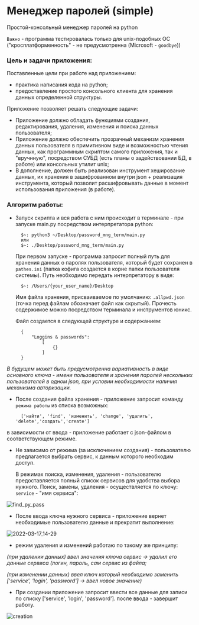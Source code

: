 # Менеджер паролей (simple)
Простой-консольный менеджер паролей на python

`Важно` - программа тестировалась только для unix-подобных ОС ("кросплатформенность" - не предусмотренна (Microsoft - `goodbye`))

### Цель и задачи приложения:
Поставленные цели при работе над приложением:  
- практика написания кода на python;
- предоставление простого консольного клиента для хранения данных определенной структуры.

Приложение позволяет решать следующие задачи: 
- Приложение должно обладать функциями создания, редактирования, удаления, изменения и поиска данных пользователя;
- Приложение должно обеспечить прозрачный механизм хранения данных пользователя в примитивном виде и возможностью чтения данных, как программным скриптом самого приложения, так и "вручнную", посредством СУБД (есть планы о задействовании БД, в работе) или консольных утилит unix;
-  В дополнение, должен быть реализован инструмент хеширование данных, их хранения в зашифрованном внутри json + реализация инструмента, который позволит расшифровывать данные в момент использования приложения (в работе).

### Алгоритм работы:
* Запуск скрипта и вся работа с ним происходит в терминале - при запуске main.py посредством интерпретатора python:

        $~: python3 ~/Desktop/password_mng_term/main.py
        или
        $~: ./Desktop/password_mng_term/main.py 

    При первом запуске - программа запросит полный путь для хранения данных о паролях пользователя, который будет сохранен в `pathes.ini` (папка кофига создается в корне папки пользователя системы). Путь необходимо передать интерпретатору в виде:

        $~: /Users/{your_user_name}/Desktop
    
    Имя файла хранения, присваиваемое по умолчанию: `.allpwd.json` (точка перед файлам обозначает файл как скрытый).
    Прочесть содержимое можно посредством терминала и инструментов юникс.

    Файл создается в следующей структуре и содержанием: 
    
        {
            "Loggins & passwords": 
                [
                    {}
                ]
        }

*В будущем может быть предусмотренна вариативность в виде основного ключа - имени пользователя и хранения паролей нескольких пользователей в одном json, при условии необходимости наличия механизма авторизации.*

* После создания файла хранения - приложение запросит команду `режима работы` из списка возможных:

        ['найти', 'find', 'изменить', 'change', 'удалить', 'delete','создать','create'] 

в зависимости от ввода - приложение работает с json-файлом в соответствующем режиме. 
* Не зависимо от режима (за исключением создания) - пользователю предлагается выбрать сервис, к данным которого необходим доступ. 

    В режимах поиска, изменения, удаления - пользователю предоставляется полный список сервисов для удобства выбора нужного. Поиск, замены, удаления - осуществляется по ключу: `service` - "имя сервиса":
    
![find_py_pass](https://user-images.githubusercontent.com/68808458/158799835-deb93f88-4c22-4a73-882e-094c25968bba.png)

* После ввода ключа нужного сервиса - приложение вернет необходимые пользователю данные и прекратит выполнение:

![2022-03-17_14-29](https://user-images.githubusercontent.com/68808458/158799944-a102548b-ea0c-41e0-b306-c723273cd0c3.png)

* режим удаления и изменений работаю по такому же принципу:

*(при удалении данных) ввел значения ключа сервис -> удалил его данные сервиса (логин, пароль, сам сервис из файла;*

*(при изменении данных) ввел ключ который необходимо заменить ['service', 'login', 'password'] -> ввел новое значение)*

* При создании приложение запросит ввести все данные для записи по списку ['service', 'login', 'password']. после ввода - завершит работу.

![creation](https://user-images.githubusercontent.com/68808458/158802924-7b77f85e-eb55-4f6c-9f83-a43929b8bc97.png)



 
<!-- ---
~~`Декомпозиция задач к выполнение для разработчика:`
- сделать проверку наличия данных определенного сервиса, в случае прецедентов создания словаря с данными уже существующих сервисов;
- рассмотреть возможность авторизации и работы нескольких пользователей (дополнительно);
- разработать функцию дополнения ввода пользователя (возможное решение: `модуль readline`)
- разработать возможность создания запускающего скрипта .sh~~
--- -->
